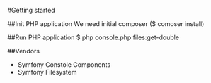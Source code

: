 #Getting started
 
##Init PHP application
We need initial composer ($ comoser install)

##Run PHP application
$ php console.php files:get-double

##Vendors
 - Symfony Constole Components
 - Symfony Filesystem
